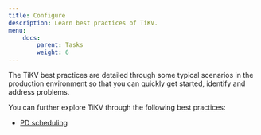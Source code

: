 ```yaml
---
title: Configure
description: Learn best practices of TiKV.
menu:
    docs:
        parent: Tasks
        weight: 6
---
```


The TiKV best practices are detailed through some typical scenarios in the production environment so that you can quickly get started, identify and address problems.

You can further explore TiKV through the following best practices:

* [PD scheduling](../pd-scheduling.md)